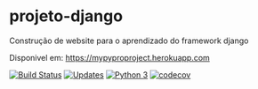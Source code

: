 # projeto-django
Construção de website para o aprendizado do framework django

Disponivel em: https://mypyproproject.herokuapp.com

[![Build Status](https://travis-ci.com/Lnvictor/projeto-django.svg?branch=master)](https://travis-ci.com/Lnvictor/projeto-django)
[![Updates](https://pyup.io/repos/github/Lnvictor/projeto-django/shield.svg)](https://pyup.io/repos/github/Lnvictor/projeto-django/)
[![Python 3](https://pyup.io/repos/github/Lnvictor/projeto-django/python-3-shield.svg)](https://pyup.io/repos/github/Lnvictor/projeto-django/)
[![codecov](https://codecov.io/gh/Lnvictor/projeto-django/branch/master/graph/badge.svg)](https://codecov.io/gh/Lnvictor/projeto-django)